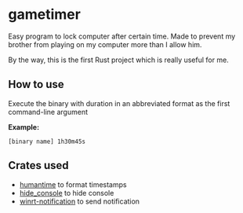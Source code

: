 # gametimer

Easy program to lock computer after certain time. Made to prevent my brother from playing on my computer more than I allow him.

By the way, this is the first Rust project which is really useful for me.

## How to use

Execute the binary with duration in an abbreviated format as the first command-line argument 

**Example:**
```shell
[binary name] 1h30m45s
```

## Crates used

- [humantime](https://github.com/chronotope/humantime) to format timestamps
- [hide_console](https://github.com/ml0ccy/hide_console) to hide console
- [winrt-notification](https://github.com/allenbenz/winrt-notification) to send notification
